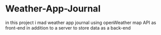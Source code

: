# Weather-App-Journal
in this project i mad weather app journal using openWeather map API as front-end  in addition to  a server to store data as a back-end 
